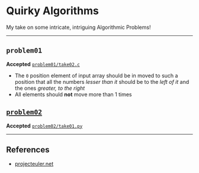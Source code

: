 # Quirky Algorithms
My take on some intricate, intriguing Algorithmic Problems!

---

## `problem01`

**Accepted** [`problem01/take02.c`](problem01/take02.c)

- The `0` position element of input array should be in moved to such a position that all the numbers _lesser than it_ should be to the _left of it_ and the ones _greater, to the right_
- All elements should **not** move more than 1 times

## [`problem02`](https://projecteuler.net/problem=18)

**Accepted** [`problem02/take01.py`](problem02/take01.py)


---

## References

- [projecteuler.net](https://projecteuler.net/archives)

